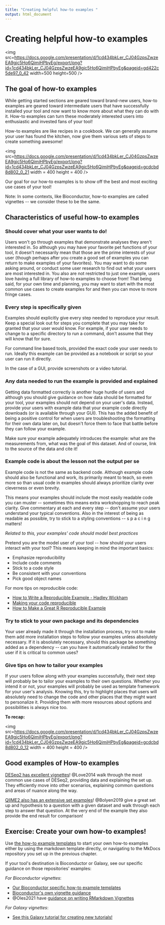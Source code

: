 ```yaml
---
title: "Creating helpful how-to examples "
output: html_document
---
```


# Creating helpful how-to examples

<img src=https://docs.google.com/presentation/d/1cd434bkLer_CJ04GzpsZwzeEA9gjc5Ho6QimiHPbyEg/export/png?id=1cd434bkLer_CJ04GzpsZwzeEA9gjc5Ho6QimiHPbyEg&pageid=gd422c5de97_0_42 width=500 height=500 />

## The goal of how-to examples

While getting started sections are geared toward brand-new users, how-to examples are geared toward intermediate users that have successfully installed your tool and now want to know more about what they can do with it.
How-to examples can turn these moderately interested users into enthusiastic and invested fans of your tool!

How-to examples are like recipes in a cookbook.
We can generally assume your user has found the kitchen, now give them various sets of steps to create something awesome!

<img src=https://docs.google.com/presentation/d/1cd434bkLer_CJ04GzpsZwzeEA9gjc5Ho6QimiHPbyEg/export/png?id=1cd434bkLer_CJ04GzpsZwzeEA9gjc5Ho6QimiHPbyEg&pageid=gcdcbd8d802_0_21 width = 400 height = 400 />

Our goal for our how-to examples is to show off the best and most exciting use cases of your tool!

Note: In some contexts, like Bioconductor, how-to examples are called vignettes -- we consider these to be the same.

## Characteristics of useful how-to examples

### Should cover what your user wants to do!

Users won't go through examples that demonstrate analyses they aren't interested in.
So although you may have your favorite pet functions of your tool, it doesn't necessarily mean that those are the prime interests of your user (though perhaps after you create a good set of examples you can return to make examples of your favorites).
You may want to do some asking around, or conduct some user research to find out what your users are most interested in.
You also are not restricted to just one example, users love having a full library of how-to examples to choose from!
That being said, for your own time and planning, you may want to start with the most common use cases to create examples for and then you can move to more fringe cases.

### Every step is specifically given

Examples should explicitly give every step needed to reproduce your result.
Keep a special look out for steps you complete that you may take for granted that your user would know.
For example, if your user needs to change to a specific directory to run a command, don't assume that they will know that for sure.

For command line based tools, provided the exact code your user needs to run.
Ideally this example can be provided as a notebook or script so your user can run it directly.

In the case of a GUI, provide screenshots or a video tutorial.

### Any data needed to run the example is provided and explained  

Getting data formatted correctly is another huge hurdle of users and although you should give guidance on how data should be formatted for your tool, your examples should not depend on your user's data.
Instead, provide your users with example data that your example code directly downloads (or is available through your GUI).
This has the added benefit of being a positive control for when users are troubleshooting the formatting for their own data later on, but doesn't force them to face that battle before they can follow your example.

Make sure your example adequately introduces the example: what are the measurements from, what was the goal of this dataset.
And of course, link to the source of the data and cite it!

### Example code is about the lesson not the output per se

Example code is not the same as backend code.
Although example code should also be functional and work, its primarily meant to teach, so even more so than usual code in examples should always prioritize clarity over cleverness or even brevity.

This means your examples should include the most easily readable code you can muster -- sometimes this means extra workshopping to reach peak clarity.
Give commentary at each and every step -- don't assume your users understand your typical conventions.
Also in the interest of being as readable as possible, try to stick to a styling conventions -- s p a c i n g  matters!

_Related to this, your examples' code should model best practices_

Pretend you are the model user of your tool -- how should your users interact with your tool?
This means keeping in mind the important basics:

- Emphasize reproducibility
- Include code comments
- Stick to a code style
- Be consistent with your conventions
- Pick good object names

For more tips on reproducible code: 

- [How to Write a Reproducible Example - Hadley Wickham](https://gist.github.com/hadley/270442#how-to-write-a-reproducible-example)
- [Making your code reproducible](https://methodsblog.com/2017/12/06/making-your-code-reproducible/)
- [How to Make a Great R Reproducible Example](https://stackoverflow.com/questions/5963269/how-to-make-a-great-r-reproducible-example)

### Try to stick to your own package and its dependencies

Your user already made it through the installation process, try not to make them add more installation steps to follow your examples unless absolutely necessary.
If it is absolutely necessary, should this package be something added as a dependency -- can you have it automatically installed for the user if it is critical to common uses?

### Give tips on how to tailor your examples

If your users follow along with your examples successfully, their next step will probably be to tailor your examples to their own questions.
Whether you intend it or not, your examples will probably be used as template framework for your user's analysis.
Knowing this, try to highlight places that users will absolutely need to change the code and other places that they might want to personalize it.
Providing them with more resources about options and possibilities is always nice too.

**To recap:**

<img src=https://docs.google.com/presentation/d/1cd434bkLer_CJ04GzpsZwzeEA9gjc5Ho6QimiHPbyEg/export/png?id=1cd434bkLer_CJ04GzpsZwzeEA9gjc5Ho6QimiHPbyEg&pageid=gcdcbd8d802_0_12 width = 400 height = 400 />

## Good examples of How-to examples

[DESeq2 has excellent vignettes](http://www.bioconductor.org/packages/release/bioc/vignettes/DESeq2/inst/doc/DESeq2.html)!
@Love2014 walk through the most common use cases of DESeq2, providing data and explaining the set up.
They efficiently move into other scenarios, explaining common questions and areas of nuance along the way.

[QIIME2 also has an extensive set examples](https://docs.qiime2.org/2021.2/tutorials/pd-mice/)!
@Bolyen2019 give a great set up and hypothesis to a question with a given dataset and walk through each step to answer that question.
At the very end of the example they also provide the end result for comparison!

## Exercise: Create your own how-to examples!

Use [the how-to example templates](https://raw.githubusercontent.com/jhudsl/itcr-template-documentation/master/docs/how_to_examples.md) to start your own how-to examples either by using the markdown template directly, or navigating to the MkDocs repository you set up in the previous chapter.

If your tool's destination is Bioconductor or Galaxy, see our specific guidance on those repositories' examples:

_For Bioconductor vignettes_:

- [Our Bioconductor specific how-to example templates](https://raw.githubusercontent.com/jhudsl/itcr-template-documentation/master/docs/how_to_examples.md)
- [Bioconductor's own vignette guidance](https://www.bioconductor.org/developers/package-guidelines/#Vignettes)
- @Oles2021 have [guidance on writing RMarkdown Vignettes](https://bioconductor.org/packages/devel/bioc/vignettes/BiocStyle/inst/doc/AuthoringRmdVignettes.html)

_For Galaxy vignettes_:

- [See this Galaxy tutorial for creating new tutorials!](https://training.galaxyproject.org/training-material/topics/contributing/tutorials/create-new-tutorial/tutorial.html)
